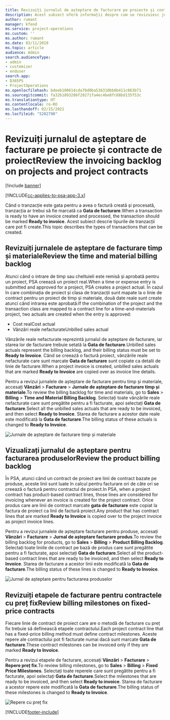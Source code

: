 ```yaml
---
title: Revizuiți jurnalul de așteptare de facturare pe proiecte și contracte de proiect
description: Acest subiect oferă informații despre cum se revizuiesc jurnalele de așteptare de timp, cheltuieli și produs și cum se marchează ca fiind pregătite pentru facturare.
author: rumant
manager: kfend
ms.service: project-operations
ms.custom: ''
ms.author: rumant
ms.date: 03/11/2019
ms.topic: article
audience: Admin
search.audienceType:
- admin
- customizer
- enduser
search.app:
- D365PS
- ProjectOperations
ms.openlocfilehash: bdeeb100614cda78d0ba536310bb6b411c863b71
ms.sourcegitcommit: fa32b1893286f20271fa4ec4be8fc68bd135f53c
ms.translationtype: HT
ms.contentlocale: ro-RO
ms.lasthandoff: 02/15/2021
ms.locfileid: "5282798"
---
```

# <a name="review-the-invoicing-backlog-on-projects-and-project-contracts"></a><span data-ttu-id="c0838-103">Revizuiți jurnalul de așteptare de facturare pe proiecte și contracte de proiect</span><span class="sxs-lookup"><span data-stu-id="c0838-103">Review the invoicing backlog on projects and project contracts</span></span>

[!include [banner](../includes/psa-now-project-operations.md)]

[!INCLUDE[cc-applies-to-psa-app-3.x](../includes/cc-applies-to-psa-app-3x.md)]

<span data-ttu-id="c0838-104">Când o tranzacție este gata pentru a avea o factură creată și procesată, tranzacția ar trebui să fie marcată ca **Gata de facturare**.</span><span class="sxs-lookup"><span data-stu-id="c0838-104">When a transaction is ready to have an invoice created and processed, the transaction should be marked **Ready to invoice**.</span></span> <span data-ttu-id="c0838-105">Acest subiect descrie tipurile de tranzacții care pot fi create.</span><span class="sxs-lookup"><span data-stu-id="c0838-105">This topic describes the types of transactions that can be created.</span></span>

## <a name="review-the-time-and-material-billing-backlog"></a><span data-ttu-id="c0838-106">Revizuiți jurnalele de așteptare de facturare timp și materiale</span><span class="sxs-lookup"><span data-stu-id="c0838-106">Review the time and material billing backlog</span></span>

<span data-ttu-id="c0838-107">Atunci când o intrare de timp sau cheltuieli este remisă și aprobată pentru un proiect, PSA creează un proiect real.</span><span class="sxs-lookup"><span data-stu-id="c0838-107">When a time or expense entry is submitted and approved for a project, PSA creates a project actual.</span></span> <span data-ttu-id="c0838-108">În cazul în care combinația de proiect și clasa de tranzacții sunt mapate la o linie de contract pentru un proiect de timp și materiale, două date reale sunt create atunci când intrarea este aprobată:</span><span class="sxs-lookup"><span data-stu-id="c0838-108">If the combination of the project and the transaction class are mapped to a contract line for a time-and-materials project, two actuals are created when the entry is approved:</span></span>

- <span data-ttu-id="c0838-109">Cost real</span><span class="sxs-lookup"><span data-stu-id="c0838-109">Cost actual</span></span> 
- <span data-ttu-id="c0838-110">Vânzări reale nefacturate</span><span class="sxs-lookup"><span data-stu-id="c0838-110">Unbilled sales actual</span></span>

<span data-ttu-id="c0838-111">Vânzările reale nefacturate reprezintă jurnalul de așteptare de facturare, iar starea lor de facturare trebuie setată la **Gata de facturare**.</span><span class="sxs-lookup"><span data-stu-id="c0838-111">Unbilled sales actuals represent the billing backlog, and their billing status must be set to **Ready to Invoice**.</span></span> <span data-ttu-id="c0838-112">Când se creează o factură proiect, vânzările reale nefacturate care sunt marcate **Gata de facturare** sunt copiate ca detalii de linie de facturare.</span><span class="sxs-lookup"><span data-stu-id="c0838-112">When a project invoice is created, unbilled sales actuals that are marked **Ready to Invoice** are copied over as invoice line details.</span></span>

<span data-ttu-id="c0838-113">Pentru a revizui jurnalele de așteptare de facturare pentru timp și materiale, accesați **Vânzări** \> **Facturare** \> **Jurnale de așteptare de facturare timp și materiale**.</span><span class="sxs-lookup"><span data-stu-id="c0838-113">To review the billing backlog for time and materials, go to **Sales** \> **Billing** \> **Time and Material Billing Backlog**.</span></span> <span data-ttu-id="c0838-114">Selectați toate vânzările reale nefacturate care sunt pregătite pentru a fi facturate, apoi selectați **Gata de facturare**.</span><span class="sxs-lookup"><span data-stu-id="c0838-114">Select all the unbilled sales actuals that are ready to be invoiced, and then select **Ready to Invoice**.</span></span> <span data-ttu-id="c0838-115">Starea de facturare a acestor date reale este modificată la **Gata de facturare**.</span><span class="sxs-lookup"><span data-stu-id="c0838-115">The billing status of these actuals is changed to **Ready to Invoice**.</span></span>

![Jurnale de așteptare de facturare timp și materiale](media/TMBacklog.png)

## <a name="review-the-product-billing-backlog"></a><span data-ttu-id="c0838-117">Vizualizați jurnalul de așteptare pentru facturarea produselor</span><span class="sxs-lookup"><span data-stu-id="c0838-117">Review the product billing backlog</span></span>

<span data-ttu-id="c0838-118">În PSA, atunci când un contract de proiect are linii de contract bazate pe produse, aceste linii sunt luate în calcul pentru facturare ori de câte ori se creează o factură pentru contractul de proiect.</span><span class="sxs-lookup"><span data-stu-id="c0838-118">In PSA, when a project contract has product-based contract lines, those lines are considered for invoicing whenever an invoice is created for the project contract.</span></span> <span data-ttu-id="c0838-119">Orice produs care are linii de contract marcate **gata de facturare** este copiat la factura de proiect ca linii de factură proiect.</span><span class="sxs-lookup"><span data-stu-id="c0838-119">Any product that has contract lines that are marked **Ready to Invoice** is copied over to the project invoice as project invoice lines.</span></span>

<span data-ttu-id="c0838-120">Pentru a revizui jurnalele de așteptare facturare pentru produse, accesați **Vânzări** \> **Facturare** \> **Jurnal de așteptare facturare produs**.</span><span class="sxs-lookup"><span data-stu-id="c0838-120">To review the billing backlog for products, go to **Sales** \> **Billing** \> **Product Billing Backlog**.</span></span> <span data-ttu-id="c0838-121">Selectați toate liniile de contract pe bază de produs care sunt pregătite pentru a fi facturate, apoi selectați **Gata de facturare**.</span><span class="sxs-lookup"><span data-stu-id="c0838-121">Select all the product-based contract lines that are ready to be invoiced, and then select **Ready to Invoice**.</span></span> <span data-ttu-id="c0838-122">Starea de facturare a acestor linii este modificată la **Gata de facturare**.</span><span class="sxs-lookup"><span data-stu-id="c0838-122">The billing status of these lines is changed to **Ready to Invoice**.</span></span>

![Jurnal de așteptare pentru facturarea produselor](media/ProductBacklog.png)

## <a name="review-billing-milestones-on-fixed-price-contracts"></a><span data-ttu-id="c0838-124">Revizuiți etapele de facturare pentru contractele cu preț fix</span><span class="sxs-lookup"><span data-stu-id="c0838-124">Review billing milestones on fixed-price contracts</span></span>

<span data-ttu-id="c0838-125">Fiecare linie de contract de proiect care are o metodă de facturare cu preț fix trebuie să definească etapele contractului.</span><span class="sxs-lookup"><span data-stu-id="c0838-125">Each project contract line that has a fixed-price billing method must define contract milestones.</span></span> <span data-ttu-id="c0838-126">Aceste repere ale contractului pot fi facturate numai dacă sunt marcate **Gata de facturare**.</span><span class="sxs-lookup"><span data-stu-id="c0838-126">These contract milestones can be invoiced only if they are marked **Ready to Invoice**.</span></span> 

<span data-ttu-id="c0838-127">Pentru a revizui etapele de facturare, accesați **Vânzări** \> **Facturare** \> **Repere preț fix**.</span><span class="sxs-lookup"><span data-stu-id="c0838-127">To review billing milestones, go to **Sales** \> **Billing** \> **Fixed Price Milestones**.</span></span> <span data-ttu-id="c0838-128">Selectați toate reperele care sunt pregătite pentru a fi facturate, apoi selectați **Gata de facturare**.</span><span class="sxs-lookup"><span data-stu-id="c0838-128">Select the milestones that are ready to be invoiced, and then select **Ready to invoice**.</span></span> <span data-ttu-id="c0838-129">Starea de facturare a acestor repere este modificată la **Gata de facturare**.</span><span class="sxs-lookup"><span data-stu-id="c0838-129">The billing status of these milestones is changed to **Ready to Invoice**.</span></span>

![Repere cu preț fix](media/FPBacklog.png)


[!INCLUDE[footer-include](../includes/footer-banner.md)]